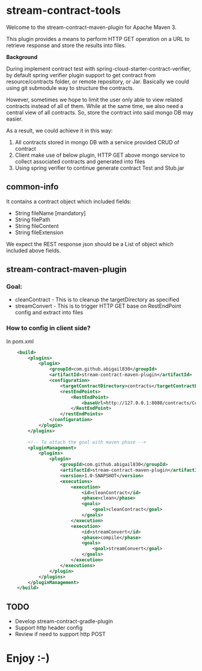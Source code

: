 
# stream-contract-tools

Welcome to the stream-contract-maven-plugin for Apache Maven 3.

This plugin provides a means to perform HTTP GET operation on a URL to retrieve response and store the results into files.

**Background**

During implement contract test with spring-cloud-starter-contract-verifier, by default spring verifier plugin support to get contract from resource/contracts folder, or remote repository, or Jar. Basically we could using git submodule way to structure the contracts.

However, sometimes we hope to limit the user only able to view related contracts instead of all of them. While at the same time, we also need a central view of all contracts. So, store the contract into said mongo DB may easier.

As a result, we could achieve it in this way:
1. All contracts stored in mongo DB with a service provided CRUD of contract
2. Client make use of below plugin, HTTP GET above mongo service to collect associated contracts and generated into files
3. Using spring verifier to continue generate contract Test and Stub.jar




## common-info
It contains a contract object which included fields:

* String fileName [mandatory]
* String filePath
* String fileContent
* String fileExtension

We expect the REST response json should be a List of object which included above fields.

## stream-contract-maven-plugin

### Goal:
* cleanContract - This is to cleanup the targetDirectory as specified
* streamConvert - This is to trigger HTTP GET base on RestEndPoint config and extract into files

### How to config in client side?
In pom.xml


```xml
	<build>
		<plugins>
			<plugin>
				<groupId>com.github.abigail830</groupId>
				<artifactId>stream-contract-maven-plugin</artifactId>
				<configuration>
					<targetContractDirectory>contracts</targetContractDirectory>
					<restEndPoints>
						<RestEndPoint>
							<baseUrl>http://127.0.0.1:8080/contracts/ContractProvider</baseUrl>
						</RestEndPoint>
					</restEndPoints>
				</configuration>
			</plugin>
		</plugins>
		
		<!-- To attach the goal with maven phase -->
		<pluginManagement>
			<plugins>
				<plugin>
					<groupId>com.github.abigail830</groupId>
					<artifactId>stream-contract-maven-plugin</artifactId>
					<version>1.0-SNAPSHOT</version>
					<executions>
						<execution>
							<id>cleanContract</id>
							<phase>clean</phase>
							<goals>
								<goal>cleanContract</goal>
							</goals>
						</execution>
						<execution>
							<id>streamConvert</id>
							<phase>compile</phase>
							<goals>
								<goal>streamConvert</goal>
							</goals>
						</execution>
					</executions>
				</plugin>
			</plugins>
		</pluginManagement>
	</build>
```


## TODO
* Develop stream-contract-gradle-plugin
* Support http header config
* Review if need to support http POST


# Enjoy :-)
